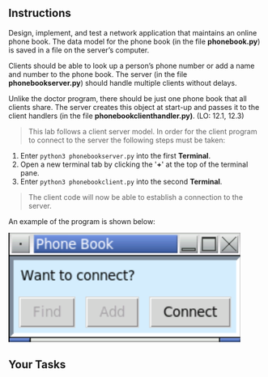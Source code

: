 <!-- manual -->

## Instructions

Design, implement, and test a network application that maintains an online phone book. The data model for the phone book (in the file **phonebook.py**) is saved in a file on the server’s computer.

Clients should be able to look up a person’s phone number or add a name and number to the phone book. The server (in the file **phonebookserver.py**) should handle multiple clients without delays.

Unlike the doctor program, there should be just one phone book that all clients share. The server creates this object at start-up and passes it to the client handlers (in the file **phonebookclienthandler.py)**. (LO: 12.1, 12.3)

> This lab follows a client server model. In order for the client program to connect to the server the following steps must be taken:

1. Enter `python3 phonebookserver.py` into the first **Terminal**.
2. Open a new terminal tab by clicking the '**+**' at the top of the terminal pane.
3. Enter `python3 phonebookclient.py` into the second **Terminal**.

> The client code will now be able to establish a connection to the server.

An example of the program is shown below:

<img src="../assets/chapter12ex05-1.png" alt='A retro-style Windows-OS dialog box titled "Phone Book" with a light blue background. The interface displays the prompt "Want to connect?" centered near the top. Below the prompt are three horizontally aligned buttons. From left to right: the "Find" button is grayed out and disabled, the "Add" button is also grayed out and disabled, and the "Connect" button is enabled and clickable. The window frame includes the standard minimize, maximize, and close buttons in the top right corner.'>

## Your Tasks
